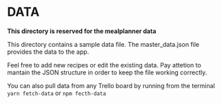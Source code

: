 # DATA

**This directory is reserved for the mealplanner data**

This directory contains a sample data file.
The master_data.json file provides the data to the app.

Feel free to add new recipes or edit the existing data. Pay attetion to mantain the JSON structure in order to keep the file working correctly.

You can also pull data from any Trello board by running from the terminal `yarn fetch-data` or `npm fecth-data`